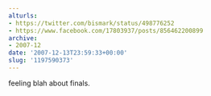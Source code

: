 ```yaml
---
alturls:
- https://twitter.com/bismark/status/498776252
- https://www.facebook.com/17803937/posts/856462200899
archive:
- 2007-12
date: '2007-12-13T23:59:33+00:00'
slug: '1197590373'
---
```


feeling blah about finals.

